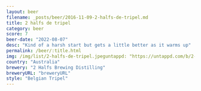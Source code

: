 ```yaml
---
layout: beer
filename: _posts/beer/2016-11-09-2-halfs-de-tripel.md
title: 2 halfs de tripel
category: beer
score: 7
beer-date: "2022-08-07"
desc: "Kind of a harsh start but gets a little better as it warms up"
permalink: /beer/:title.html
img: /img/list/2-halfs-de-tripel.jpeguntappd: "https://untappd.com/b/2-halfs-brewing-distilling-de-tripel/4777817"
country: "Australia"
brewery: "2 Halfs Brewing Distilling"
breweryURL: "breweryURL"
style: "Belgian Tripel"
---
```

